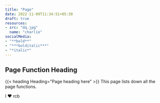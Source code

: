 ```yaml
---
title: "Page"
date: 2022-11-09T11:34:51+05:30
draft: true
resources:
- src: "dq.jpg"
  name: "charlie"
socialMedia: 
- "**bold**"
- "***bolditalic***"
- "*italic*"
---
```


## Page Function Heading
{{< heading Heading="Page heading here" >}}
This page lists down all the page functions.

I :heart: rcb
